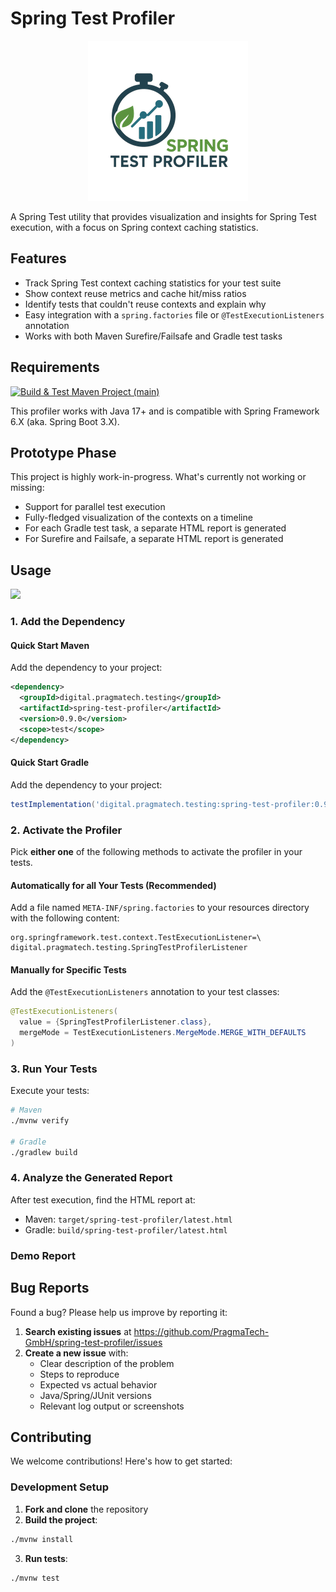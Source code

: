 # Spring Test Profiler

<p align="center">
  <img src="docs/resources/spring-test-profiler-logo-three-256x256.png" alt="Spring Test Profiler Logo" />
</p>

A Spring Test utility that provides visualization and insights for Spring Test execution, with a focus on Spring context caching statistics.

## Features

- Track Spring Test context caching statistics for your test suite
- Show context reuse metrics and cache hit/miss ratios
- Identify tests that couldn't reuse contexts and explain why
- Easy integration with a `spring.factories` file or `@TestExecutionListeners` annotation
- Works with both Maven Surefire/Failsafe and Gradle test tasks

## Requirements

[![Build & Test Maven Project (main)](https://github.com/PragmaTech-GmbH/spring-test-profiler/workflows/CI/badge.svg)](https://github.com/PragmaTech-GmbH/spring-test-profiler/actions/workflows/ci.yml?query=branch%3Amain)

This profiler works with Java 17+ and is compatible with Spring Framework 6.X (aka. Spring Boot 3.X).

## Prototype Phase

This project is highly work-in-progress. What's currently not working or missing:

- Support for parallel test execution
- Fully-fledged visualization of the contexts on a timeline
- For each Gradle test task, a separate HTML report is generated
- For Surefire and Failsafe, a separate HTML report is generated

## Usage

[![](https://img.shields.io/badge/Latest%20Version-0.9.0-orange)](/spring-test-profiler-extension/pom.xml)

### 1. Add the Dependency

#### Quick Start Maven

Add the dependency to your project:

```xml
<dependency>
  <groupId>digital.pragmatech.testing</groupId>
  <artifactId>spring-test-profiler</artifactId>
  <version>0.9.0</version>
  <scope>test</scope>
</dependency>
```

#### Quick Start Gradle

Add the dependency to your project:

```groovy
testImplementation('digital.pragmatech.testing:spring-test-profiler:0.9.0')
```


### 2. Activate the Profiler

Pick **either one** of the following methods to activate the profiler in your tests.

#### Automatically for all Your Tests (Recommended)

Add a file named `META-INF/spring.factories` to your resources directory with the following content:

```text
org.springframework.test.context.TestExecutionListener=\
digital.pragmatech.testing.SpringTestProfilerListener
```

#### Manually for Specific Tests

Add the `@TestExecutionListeners` annotation to your test classes:

```java
@TestExecutionListeners(
  value = {SpringTestProfilerListener.class},
  mergeMode = TestExecutionListeners.MergeMode.MERGE_WITH_DEFAULTS
)
```

### 3. Run Your Tests

Execute your tests:

```bash
# Maven
./mvnw verify

# Gradle
./gradlew build
```

### 4. Analyze the Generated Report

After test execution, find the HTML report at:

- Maven: `target/spring-test-profiler/latest.html`
- Gradle: `build/spring-test-profiler/latest.html`

### Demo Report



## Bug Reports

Found a bug? Please help us improve by reporting it:

1. **Search existing issues** at https://github.com/PragmaTech-GmbH/spring-test-profiler/issues
2. **Create a new issue** with:
   - Clear description of the problem
   - Steps to reproduce
   - Expected vs actual behavior
   - Java/Spring/JUnit versions
   - Relevant log output or screenshots

## Contributing

We welcome contributions! Here's how to get started:

### Development Setup

1. **Fork and clone** the repository
2. **Build the project**:

```bash
./mvnw install
```

3. **Run tests**:

```bash
./mvnw test
```
